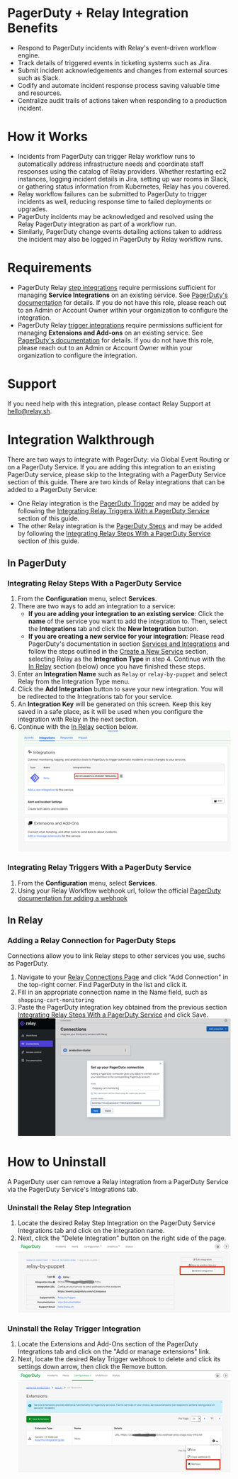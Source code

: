 # PagerDuty + Relay Integration Benefits
    
* Respond to PagerDuty incidents with Relay's event-driven workflow engine.
* Track details of triggered events in ticketing systems such as Jira. 
* Submit incident acknowledgements and changes from external sources such as Slack.
* Codify and automate incident response process saving valuable time and resources.
* Centralize audit trails of actions taken when responding to a production incident.

# How it Works
* Incidents from PagerDuty can trigger Relay workflow runs to automatically address infrastructure needs and coordinate staff responses using the catalog of Relay providers. Whether restarting ec2 instances, logging incident details in Jira, setting up war rooms in Slack, or gathering status information from Kubernetes, Relay has you covered.
* Relay workflow failures can be submitted to PagerDuty to trigger incidents as well, reducing response time to failed deployments or upgrades.
* PagerDuty incidents may be acknowledged and resolved using the Relay PagerDuty integration as part of a workflow run.
* Similarly, PagerDuty change events detailing actions taken to address the incident may also be logged in PagerDuty by Relay workflow runs.
 

# Requirements
* PagerDuty Relay [step integrations](https://github.com/relay-integrations/relay-pagerduty/tree/master/steps) require permissions sufficient for managing **Service Integrations** on an existing service. See [PagerDuty's documentation](https://support.pagerduty.com/docs/services-and-integrations) for details. If you do not have this role, please reach out to an Admin or Account Owner within your organization to configure the integration.
* PagerDuty Relay [trigger integrations](https://github.com/relay-integrations/relay-pagerduty/tree/master/triggers) require permissions sufficient for managing **Extensions and Add-ons** on an existing service. See [PagerDuty's documentation](https://support.pagerduty.com/docs/extensions-add-ons) for details. If you do not have this role, please reach out to an Admin or Account Owner within your organization to configure the integration.

# Support

If you need help with this integration, please contact Relay Support at [hello@relay.sh](mailto:hello@relay.sh). 

# Integration Walkthrough

There are two ways to integrate with PagerDuty: via Global Event Routing or on a PagerDuty Service. If you are adding this integration to an existing PagerDuty service, please skip to the Integrating with a PagerDuty Service section of this guide.
There are two kinds of Relay integrations that can be added to a PagerDuty Service:
- One Relay integration is the [PagerDuty Trigger](https://github.com/relay-integrations/relay-pagerduty/tree/master/triggers) and may be added by following the [Integrating Relay Triggers With a PagerDuty Service](#integrating-relay-triggers-with-a-pagerduty-service) section of this guide.
- The other Relay integration is the [PagerDuty Steps](https://github.com/relay-integrations/relay-pagerduty/tree/master/steps) and may be added by following the [Integrating Relay Steps With a PagerDuty Service](#integrating-relay-steps-with-a-pagerduty-service) section of this guide.

## In PagerDuty

### Integrating Relay Steps With a PagerDuty Service
1. From the **Configuration** menu, select **Services**.
2. There are two ways to add an integration to a service:
   * **If you are adding your integration to an existing service**: Click the **name** of the service you want to add the integration to. Then, select the **Integrations** tab and click the **New Integration** button.
   * **If you are creating a new service for your integration**: Please read PagerDuty's documentation in section [Services and Integrations](https://support.pagerduty.com/docs/services-and-integrations) and follow the steps outlined in the [Create a New Service](https://support.pagerduty.com/docs/services-and-integrations#section-create-a-new-service) section, selecting Relay as the **Integration Type** in step 4. Continue with the [In  Relay](#in-relay)  section (below) once you have finished these steps.
3. Enter an **Integration Name** such as `Relay` or `relay-by-puppet` and select Relay from the Integration Type menu.
4. Click the **Add Integration** button to save your new integration. You will be redirected to the Integrations tab for your service.
5. An **Integration Key** will be generated on this screen. Keep this key saved in a safe place, as it will be used when you configure the integration with Relay in the next section.
6. Continue with the [In Relay](#in-relay) section below.
![](media/integration-key.png)

### Integrating Relay Triggers With a PagerDuty Service
1. From the **Configuration** menu, select **Services**.
3. Using your Relay Workflow webhook url, follow the official [PagerDuty documentation for adding a webhook](https://support.pagerduty.com/docs/webhooks)

## In Relay

### Adding a Relay Connection for PagerDuty Steps
Connections allow you to link Relay steps to other services you use, suchs as PagerDuty.

1. Navigate to your [Relay Connections Page](https://app.relay.sh/connections) and click "Add Connection" in the top-right corner. Find PagerDuty in the list and click it.
2. Fill in an appropriate connection name in the Name field, such as `shopping-cart-monitoring`
3. Paste the PagerDuty integration key obtained from the previous section [Integrating Relay Steps With a PagerDuty Service](#integrating-relay-steps-with-a-pagerduty-service) and click Save.
![](media/add-connection.png)

# How to Uninstall
A PagerDuty user can remove a Relay integration from a PagerDuty Service via the PagerDuty Service's Integrations tab.

### Uninstall the Relay Step Integration
1. Locate the desired Relay Step Integration on the PagerDuty Service Integrations tab and click on the integration name.
2. Next, click the "Delete Integration" button on the right side of the page.
![](media/delete-integration.png)

### Uninstall the Relay Trigger Integration
1. Locate the Extensions and Add-Ons section of the PagerDuty Integrations tab and click on the "Add or manage extensions" link.
2. Next, locate the desired Relay Trigger webhook to delete and click its settings down arrow, then click the Remove button.
![](media/delete-webhook.png)
